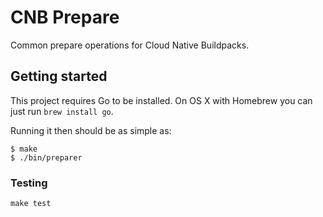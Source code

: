# CNB Prepare

Common prepare operations for Cloud Native Buildpacks.

## Getting started

This project requires Go to be installed. On OS X with Homebrew you can just run `brew install go`.

Running it then should be as simple as:

```console
$ make
$ ./bin/preparer
```

### Testing

``make test``